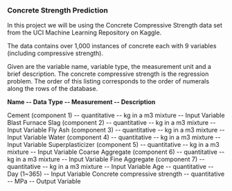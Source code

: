 ### Concrete Strength Prediction
In this project we will be using the Concrete Compressive Strength data set from the UCI Machine Learning Repository on Kaggle.

The data contains over 1,000 instances of concrete each with 9 variables (including compressive strength).

Given are the variable name, variable type, the measurement unit and a brief description. The concrete compressive strength is the regression problem. The order of this listing corresponds to the order of numerals along the rows of the database.

**Name -- Data Type -- Measurement -- Description**

Cement (component 1) -- quantitative -- kg in a m3 mixture -- Input Variable
Blast Furnace Slag (component 2) -- quantitative -- kg in a m3 mixture -- Input Variable
Fly Ash (component 3) -- quantitative -- kg in a m3 mixture -- Input Variable
Water (component 4) -- quantitative -- kg in a m3 mixture -- Input Variable
Superplasticizer (component 5) -- quantitative -- kg in a m3 mixture -- Input Variable
Coarse Aggregate (component 6) -- quantitative -- kg in a m3 mixture -- Input Variable
Fine Aggregate (component 7) -- quantitative -- kg in a m3 mixture -- Input Variable
Age -- quantitative -- Day (1~365) -- Input Variable
Concrete compressive strength -- quantitative -- MPa -- Output Variable
